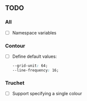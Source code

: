 
## TODO

### All
- [ ] Namespace variables

### Contour
- [ ] Define default values:
    ```css
    --grid-unit: 64;
    --line-frequency: 16;
    ```
### Truchet
- [ ] Support specifying a single colour

